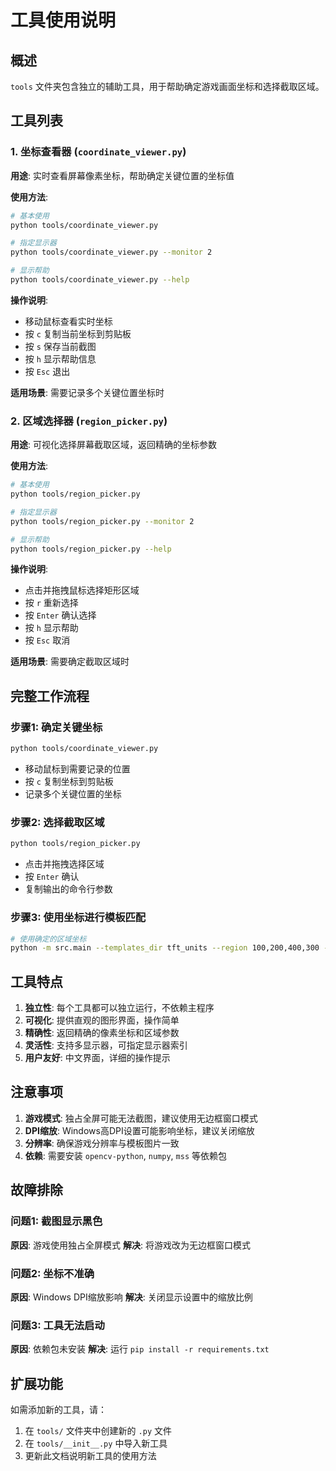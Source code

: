 # 工具使用说明

## 概述

`tools` 文件夹包含独立的辅助工具，用于帮助确定游戏画面坐标和选择截取区域。

## 工具列表

### 1. 坐标查看器 (`coordinate_viewer.py`)

**用途**: 实时查看屏幕像素坐标，帮助确定关键位置的坐标值

**使用方法**:
```bash
# 基本使用
python tools/coordinate_viewer.py

# 指定显示器
python tools/coordinate_viewer.py --monitor 2

# 显示帮助
python tools/coordinate_viewer.py --help
```

**操作说明**:
- 移动鼠标查看实时坐标
- 按 `c` 复制当前坐标到剪贴板
- 按 `s` 保存当前截图
- 按 `h` 显示帮助信息
- 按 `Esc` 退出

**适用场景**: 需要记录多个关键位置坐标时

### 2. 区域选择器 (`region_picker.py`)

**用途**: 可视化选择屏幕截取区域，返回精确的坐标参数

**使用方法**:
```bash
# 基本使用
python tools/region_picker.py

# 指定显示器
python tools/region_picker.py --monitor 2

# 显示帮助
python tools/region_picker.py --help
```

**操作说明**:
- 点击并拖拽鼠标选择矩形区域
- 按 `r` 重新选择
- 按 `Enter` 确认选择
- 按 `h` 显示帮助
- 按 `Esc` 取消

**适用场景**: 需要确定截取区域时

## 完整工作流程

### 步骤1: 确定关键坐标
```bash
python tools/coordinate_viewer.py
```
- 移动鼠标到需要记录的位置
- 按 `c` 复制坐标到剪贴板
- 记录多个关键位置的坐标

### 步骤2: 选择截取区域
```bash
python tools/region_picker.py
```
- 点击并拖拽选择区域
- 按 `Enter` 确认
- 复制输出的命令行参数

### 步骤3: 使用坐标进行模板匹配
```bash
# 使用确定的区域坐标
python -m src.main --templates_dir tft_units --region 100,200,400,300 --show
```

## 工具特点

1. **独立性**: 每个工具都可以独立运行，不依赖主程序
2. **可视化**: 提供直观的图形界面，操作简单
3. **精确性**: 返回精确的像素坐标和区域参数
4. **灵活性**: 支持多显示器，可指定显示器索引
5. **用户友好**: 中文界面，详细的操作提示

## 注意事项

1. **游戏模式**: 独占全屏可能无法截图，建议使用无边框窗口模式
2. **DPI缩放**: Windows高DPI设置可能影响坐标，建议关闭缩放
3. **分辨率**: 确保游戏分辨率与模板图片一致
4. **依赖**: 需要安装 `opencv-python`, `numpy`, `mss` 等依赖包

## 故障排除

### 问题1: 截图显示黑色
**原因**: 游戏使用独占全屏模式
**解决**: 将游戏改为无边框窗口模式

### 问题2: 坐标不准确
**原因**: Windows DPI缩放影响
**解决**: 关闭显示设置中的缩放比例

### 问题3: 工具无法启动
**原因**: 依赖包未安装
**解决**: 运行 `pip install -r requirements.txt`

## 扩展功能

如需添加新的工具，请：
1. 在 `tools/` 文件夹中创建新的 `.py` 文件
2. 在 `tools/__init__.py` 中导入新工具
3. 更新此文档说明新工具的使用方法
